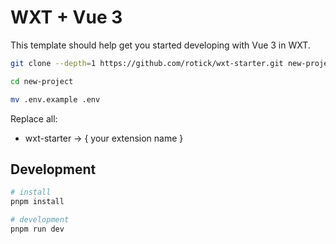 # WXT + Vue 3

This template should help get you started developing with Vue 3 in WXT.

```bash
git clone --depth=1 https://github.com/rotick/wxt-starter.git new-project

cd new-project

mv .env.example .env
```
Replace all:
- wxt-starter -> { your extension name }

## Development

```bash
# install
pnpm install

# development
pnpm run dev
```
